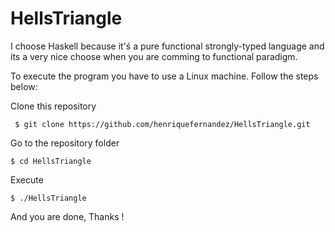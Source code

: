 # HellsTriangle

I choose Haskell because it'ś a pure functional strongly-typed language and its a very nice choose when you are comming to functional paradigm.

To execute the program you have to use a Linux machine. Follow the steps below:

Clone this repository

` 
$ git clone https://github.com/henriquefernandez/HellsTriangle.git
`

Go to the repository folder

`
$ cd HellsTriangle
`

Execute

`
$ ./HellsTriangle
`

And you are done, Thanks !
